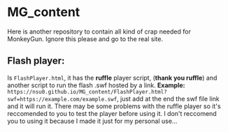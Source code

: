 # MG_content
Here is another repository to contain all kind of crap needed for MonkeyGun. Ignore this please and go to the real site.

## Flash player:
Is ```FlashPlayer.html```, it has the **ruffle** player script, (**thank you ruffle**) and another script to run the flash .swf hosted by a link.
**Example:** ```https://nsu0.github.io/MG_content/FlashPlayer.html?swf=https://example.com/example.swf```, just add at the end the swf file link and it will run it. There may be some problems with the ruffle player so it's reccomended to you to test the player before using it. I don't reccomend you to using it because I made it just for my personal use...
